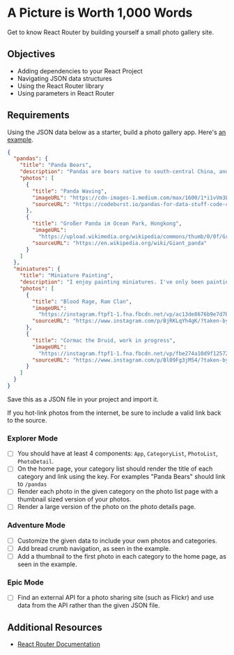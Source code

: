 # A Picture is Worth 1,000 Words

Get to know React Router by building yourself a small photo gallery site.

## Objectives

- Adding dependencies to your React Project
- Navigating JSON data structures
- Using the React Router library
- Using parameters in React Router

## Requirements

Using the JSON data below as a starter, build a photo gallery app. Here's [an example](http://things-i-like.surge.sh/).

```JSON
{
  "pandas": {
    "title": "Panda Bears",
    "description": "Pandas are bears native to south-central China, and are objectively the cutest animals on earth.",
    "photos": [
      {
        "title": "Panda Waving",
        "imageURL": "https://cdn-images-1.medium.com/max/1600/1*i1vVm3EqqDIkyucD0079wg.jpeg",
        "sourceURL": "https://codeburst.io/pandas-for-data-stuff-code-challenge-7972207a8294"
      },
      {
        "title": "Großer Panda im Ocean Park, Hongkong",
        "imageURL":
          "https://upload.wikimedia.org/wikipedia/commons/thumb/0/0f/Grosser_Panda.JPG/2560px-Grosser_Panda.JPG",
        "sourceURL": "https://en.wikipedia.org/wiki/Giant_panda"
      }
    ]
  },
  "miniatures": {
    "title": "Miniature Painting",
    "description": "I enjoy painting miniatures. I've only been painting for about 6-months, here's some of my work.",
    "photos": [
      {
        "title": "Blood Rage, Ram Clan",
        "imageURL":
          "https://instagram.ftpf1-1.fna.fbcdn.net/vp/ac13de8676b9e7d7b3a4f1aaf38a9a55/5C3728A2/t51.2885-15/e35/32203464_178578342778306_8009127367152762880_n.jpg",
        "sourceURL": "https://www.instagram.com/p/BjRKLqYh4gK/?taken-by=ambethia"
      },
      {
        "title": "Cormac the Druid, work in progress",
        "imageURL":
          "https://instagram.ftpf1-1.fna.fbcdn.net/vp/fbe274a10d9f125721b996b1c900a38a/5BFA5B76/t51.2885-15/e35/37190638_643058652730656_5948932439748378624_n.jpg",
        "sourceURL": "https://www.instagram.com/p/Bl09Fg3jM54/?taken-by=ambethia"
      }
    ]
  }
}
```

Save this as a JSON file in your project and import it.

If you hot-link photos from the internet, be sure to include a valid link back to the source.

### Explorer Mode

- [ ] You should have at least 4 components: `App`, `CategoryList`, `PhotoList`, `PhotoDetail`.
- [ ] On the home page, your category list should render the title of each category and link using the key. For examples "Panda Bears" should link to `/pandas`
- [ ] Render each photo in the given category on the photo list page with a thumbnail sized version of your photos.
- [ ] Render a large version of the photo on the photo details page.

### Adventure Mode

- [ ] Customize the given data to include your own photos and categories.
- [ ] Add bread crumb navigation, as seen in the example.
- [ ] Add a thumbnail to the first photo in each category to the home page, as seen in the example.

### Epic Mode

- [ ] Find an external API for a photo sharing site (such as Flickr) and use data from the API rather than the given JSON file.

## Additional Resources

- [React Router Documentation](https://reacttraining.com/react-router/web/guides/quick-start)
